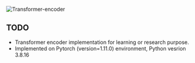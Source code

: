 ![Transformer-encoder](https://github.com/AdilAdam/TransformerEncoder/assets/126153483/2656c954-af2d-4cdd-8fbe-2b420538dbdc)


## TODO
- Transformer encoder implementation for learning or research purpose.
- Implemented on Pytorch (version=1.11.0) environment, Python vesrion 3.8.16
